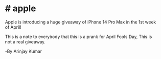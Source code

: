 <h1># apple</h1>
<p1>Apple is introducing a huge giveaway of iPhone 14 Pro Max in the 1st week of April!</p1>

<p1>This is a note to everybody that this is a prank for April Fools Day, This is not a real giveaway.</p1>

-By Arinjay Kumar
